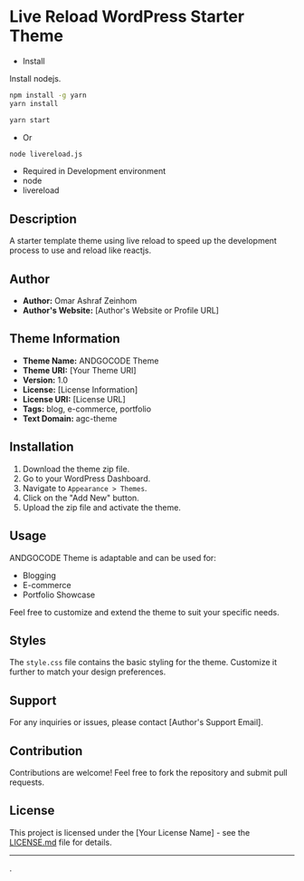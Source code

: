 # Live Reload WordPress Starter Theme

- Install

Install nodejs.

```bash
npm install -g yarn
yarn install
```


```bash
yarn start
```
- Or 
```bash
node livereload.js
```

- Required in Development environment
- node
- livereload

## Description

A starter template theme using live reload to speed up the development process to use and reload like reactjs.

## Author

- **Author:** Omar Ashraf Zeinhom
- **Author's Website:** [Author's Website or Profile URL]

## Theme Information

- **Theme Name:** ANDGOCODE Theme
- **Theme URI:** [Your Theme URI]
- **Version:** 1.0
- **License:** [License Information]
- **License URI:** [License URL]
- **Tags:** blog, e-commerce, portfolio
- **Text Domain:** agc-theme

## Installation

1. Download the theme zip file.
2. Go to your WordPress Dashboard.
3. Navigate to `Appearance > Themes`.
4. Click on the "Add New" button.
5. Upload the zip file and activate the theme.

## Usage

ANDGOCODE Theme is adaptable and can be used for:

- Blogging
- E-commerce
- Portfolio Showcase

Feel free to customize and extend the theme to suit your specific needs.

## Styles

The `style.css` file contains the basic styling for the theme. Customize it further to match your design preferences.

## Support

For any inquiries or issues, please contact [Author's Support Email].

## Contribution

Contributions are welcome! Feel free to fork the repository and submit pull requests.

## License

This project is licensed under the [Your License Name] - see the [LICENSE.md](LICENSE.md) file for details.

---

.